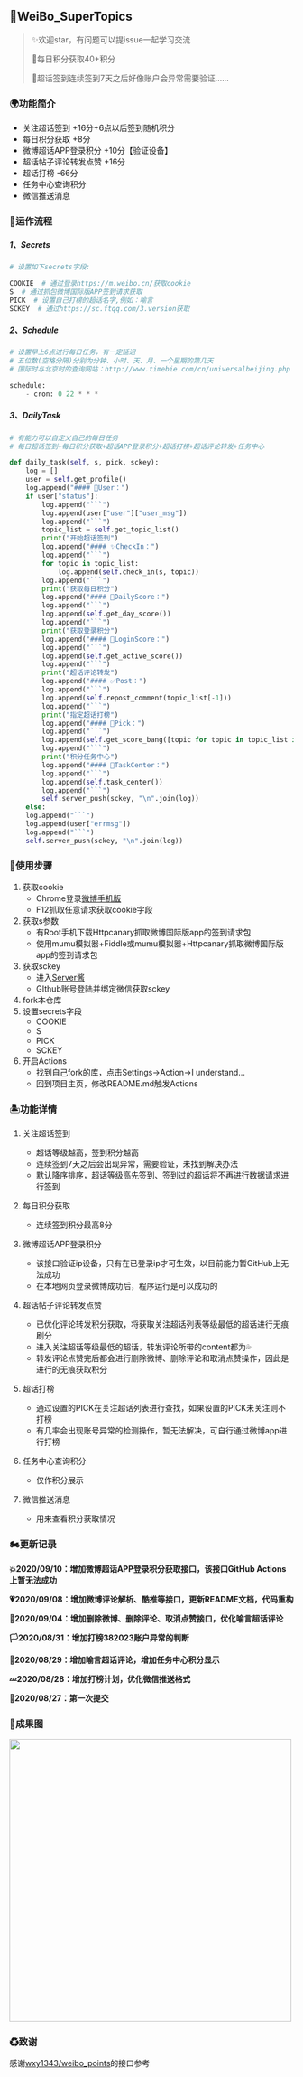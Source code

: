## 🎐WeiBo_SuperTopics


> ✨欢迎star，有问题可以提issue一起学习交流
>
> 💫每日积分获取40+积分
>
> 💢超话签到连续签到7天之后好像账户会异常需要验证……






### 🌍功能简介

- 关注超话签到 +16分+6点以后签到随机积分
- 每日积分获取 +8分
- 微博超话APP登录积分 +10分【验证设备】
- 超话帖子评论转发点赞 +16分
- 超话打榜 -66分
- 任务中心查询积分
- 微信推送消息



### 🚀运作流程

##### 1、Secrets

```python
# 设置如下secrets字段:

COOKIE  # 通过登录https://m.weibo.cn/获取cookie
S  # 通过抓包微博国际版APP签到请求获取
PICK  # 设置自己打榜的超话名字,例如：喻言
SCKEY  # 通过https://sc.ftqq.com/3.version获取
```

##### 2、Schedule

```python
# 设置早上6点进行每日任务，有一定延迟
# 五位数(空格分隔)分别为分钟、小时、天、月、一个星期的第几天
# 国际时与北京时的查询网站：http://www.timebie.com/cn/universalbeijing.php

schedule:
	- cron: 0 22 * * *
```

##### 3、DailyTask

```python
# 有能力可以自定义自己的每日任务
# 每日超话签到+每日积分获取+超话APP登录积分+超话打榜+超话评论转发+任务中心

def daily_task(self, s, pick, sckey):
    log = []
    user = self.get_profile()
    log.append("#### 💫‍User：")
    if user["status"]:
        log.append("```")
        log.append(user["user"]["user_msg"])
        log.append("```")
        topic_list = self.get_topic_list()
        print("开始超话签到")
        log.append("#### ✨CheckIn：")
        log.append("```")
        for topic in topic_list:
            log.append(self.check_in(s, topic))
        log.append("```")
        print("获取每日积分")
        log.append("#### 🔰DailyScore：")
        log.append("```")
        log.append(self.get_day_score())
        log.append("```")
        print("获取登录积分")
        log.append("#### 🔰LoginScore：")
        log.append("```")
        log.append(self.get_active_score())
        log.append("```")
        print("超话评论转发")
        log.append("#### ✅Post：")
        log.append("```")
        log.append(self.repost_comment(topic_list[-1]))
        log.append("```")
        print("指定超话打榜")
        log.append("#### 💓Pick：")
        log.append("```")
        log.append(self.get_score_bang([topic for topic in topic_list if topic["topic_title"] == pick]))
        log.append("```")
        print("积分任务中心")
        log.append("#### 🌈TaskCenter：")
        log.append("```")
        log.append(self.task_center())
        log.append("```")
        self.server_push(sckey, "\n".join(log))
    else:
    log.append("```")
    log.append(user["errmsg"])
    log.append("```")
    self.server_push(sckey, "\n".join(log))
```



### 🚧使用步骤

1. 获取cookie
   - Chrome登录[微博手机版](https://m.weibo.cn/)
   - F12抓取任意请求获取cookie字段
2. 获取s参数
   - 有Root手机下载Httpcanary抓取微博国际版app的签到请求包
   - 使用mumu模拟器+Fiddle或mumu模拟器+Httpcanary抓取微博国际版app的签到请求包
3. 获取sckey
   - 进入[Server酱](https://sc.ftqq.com/3.version)
   - GIthub账号登陆并绑定微信获取sckey
4. fork本仓库
5. 设置secrets字段
   - COOKIE
   - S
   - PICK
   - SCKEY
6. 开启Actions
   - 找到自己fork的库，点击Settings->Action->I understand...
   - 回到项目主页，修改README.md触发Actions



### 🏝功能详情

1. 关注超话签到
   
   - 超话等级越高，签到积分越高
   - 连续签到7天之后会出现异常，需要验证，未找到解决办法
   - 默认降序排序，超话等级高先签到、签到过的超话将不再进行数据请求进行签到
2. 每日积分获取
   - 连续签到积分最高8分
3. 微博超话APP登录积分
   - 该接口验证ip设备，只有在已登录ip才可生效，以目前能力暂GitHub上无法成功
   - 在本地网页登录微博成功后，程序运行是可以成功的
4. 超话帖子评论转发点赞
   - 已优化评论转发积分获取，将获取关注超话列表等级最低的超话进行无痕刷分
   - 进入关注超话等级最低的超话，转发评论所带的content都为💦
   - 转发评论点赞完后都会进行删除微博、删除评论和取消点赞操作，因此是进行的无痕获取积分
5. 超话打榜
   - 通过设置的PICK在关注超话列表进行查找，如果设置的PICK未关注则不打榜
   - 有几率会出现账号异常的检测操作，暂无法解决，可自行通过微博app进行打榜
6. 任务中心查询积分

   - 仅作积分展示
7. 微信推送消息

   - 用来查看积分获取情况



### 🏍更新记录

**💥2020/09/10：增加微博超话APP登录积分获取接口，该接口GitHub Actions上暂无法成功**

**💗2020/09/08：增加微博评论解析、酷推等接口，更新README文档，代码重构**

**🎲2020/09/04：增加删除微博、删除评论、取消点赞接口，优化喻言超话评论**

**🏳2020/08/31：增加打榜382023账户异常的判断**

**🎉2020/08/29：增加喻言超话评论，增加任务中心积分显示**

**💤2020/08/28：增加打榜计划，优化微信推送格式**

**🌈2020/08/27：第一次提交**



### 🚁成果图



<img src="https://cdn.jsdelivr.net/gh/ReaJason/WeiBo_SuperTopics/Pictures/result.jpg" width = "500" div align=center />



### ♻致谢

感谢[wxy1343/weibo_points](https://github.com/wxy1343/weibo_points)的接口参考
